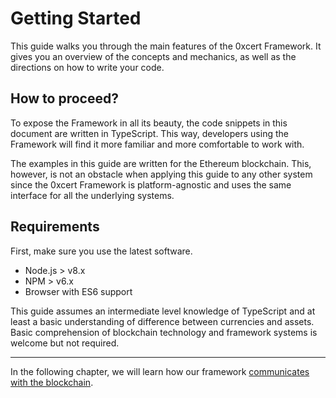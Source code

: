 # Getting Started

This guide walks you through the main features of the 0xcert Framework. It gives you an overview of the concepts and mechanics, as well as the directions on how to write your code.

## How to proceed?

To expose the Framework in all its beauty, the code snippets in this document are written in TypeScript. This way, developers using the Framework will find it more familiar and more comfortable to work with.

The examples in this guide are written for the Ethereum blockchain. This, however, is not an obstacle when applying this guide to any other system since the 0xcert Framework is platform-agnostic and uses the same interface for all the underlying systems.

## Requirements

First, make sure you use the latest software.

* Node.js > v8.x
* NPM > v6.x
* Browser with ES6 support

This guide assumes an intermediate level knowledge of TypeScript and at least a basic understanding of difference between currencies and assets. Basic comprehension of blockchain technology and framework systems is welcome but not required.

---

In the following chapter, we will learn how our framework [communicates with the blockchain](/guide/communication.html).

